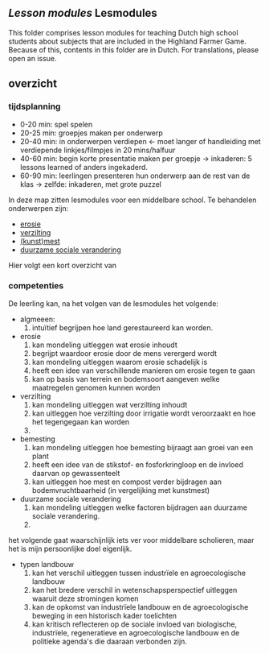 ## *Lesson modules* Lesmodules

This folder comprises lesson modules for teaching Dutch high school students about subjects that are included in the Highland Farmer Game. Because of this, contents in this folder are in Dutch. For translations, please open an issue.

## overzicht

### tijdsplanning
- 0-20 min: spel spelen
- 20-25 min: groepjes maken per onderwerp
- 20-40 min: in onderwerpen verdiepen ← moet langer of handleiding met verdiepende linkjes/filmpjes in 20 mins/halfuur
- 40-60 min: begin korte presentatie maken per groepje → inkaderen: 5 lessons learned of anders ingekaderd.
- 60-90 min: leerlingen presenteren hun onderwerp aan de rest van de klas → zelfde: inkaderen, met grote puzzel

In deze map zitten lesmodules voor een middelbare school. Te behandelen onderwerpen zijn:

- [erosie](./erosie.md)
- [verzilting](./verzilting.md)
- [(kunst)mest](./bemesting.md)
- [duurzame sociale verandering](./duurzame-sociale-verandering.md)

Hier volgt een kort overzicht van


### competenties

De leerling kan, na het volgen van de lesmodules het volgende:
- algmeeen:
  1. intuïtief begrijpen hoe land gerestaureerd kan worden.
- erosie
  1. kan mondeling uitleggen wat erosie inhoudt
  2. begrijpt waardoor erosie door de mens verergerd wordt
  2. kan mondeling uitleggen waarom erosie schadelijk is
  3. heeft een idee van verschillende manieren om erosie tegen te gaan
  4. kan op basis van terrein en bodemsoort aangeven welke maatregelen genomen kunnen worden
- verzilting
  1. kan mondeling uitleggen wat verzilting inhoudt
  2. kan uitleggen hoe verzilting door irrigatie wordt veroorzaakt en hoe het tegengegaan kan worden
  3. 
- bemesting
  1. kan mondeling uitleggen hoe bemesting bijraagt aan groei van een plant
  3. heeft een idee van de stikstof- en fosforkringloop en de invloed daarvan op gewassenteelt
  2. kan uitleggen hoe mest en compost verder bijdragen aan bodemvruchtbaarheid (in vergelijking met kunstmest)
- duurzame sociale verandering
  1. kan mondeling uitleggen welke factoren bijdragen aan duurzame sociale verandering.
  2. 

het volgende gaat waarschijnlijk iets ver voor middelbare scholieren, maar het is mijn persoonlijke doel eigenlijk.

- typen landbouw
  1. kan het verschil uitleggen tussen industrïele en agroecologische landbouw
  2. kan het bredere verschil in wetenschapsperspectief uitleggen waaruit deze stromingen komen
  3. kan de opkomst van industrïele landbouw en de agroecologische beweging in een historisch kader toelichten
  4. kan kritisch reflecteren op de sociale invloed van biologische, industrïele, regeneratieve en agroecologische landbouw en de politieke agenda's die daaraan verbonden zijn.
